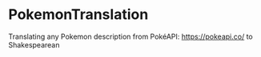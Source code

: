 # PokemonTranslation
Translating any Pokemon description from PokéAPI: https://pokeapi.co/ to Shakespearean 
